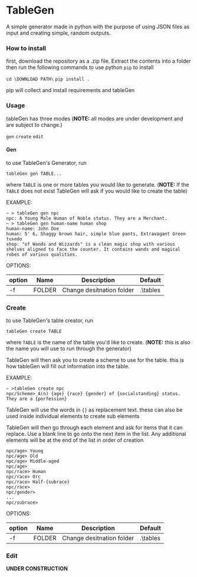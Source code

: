 # TableGen

A simple generator made in python with the purpose of using JSON files as input and creating simple, random outputs.

### How to install

first, download the repository as a .zip file. Extract the contents into a folder then run the following commands to use python `pip` to install

`cd \DOWNLOAD PATH\`
`pip install .`

pip will collect and install requirements and tableGen

### Usage

tableGen has three modes (**NOTE:** all modes are under development and are subject to change.)

`gen` `create` `edit`

#### Gen

to use TableGen's Generator, run

`tableGen gen TABLE...`

where `TABLE` is one or more tables you would like to generate. (**NOTE:** If the `TABLE` does not exist TableGen will ask if you would like to create the table)

EXAMPLE:
```
~ > tableGen gen npc
npc: A Young Male Human of Noble status. They are a Merchant. 
~ > tableGen gen human-name human shop
human-name: John Doe
human: 5' 6, Shaggy brown hair, simple blue pants, Extravagant Green tuxedo
shop: "of Wands and Wizzards" is a clean magic shop with various shelves aligned to face the counter. It contains wands and magical robes of various qualities.
```

OPTIONS:

| option | Name   | Description               | Default  |
| ------ | ------ | ------------------------- | -------- |
| -f     | FOLDER | Change desitnation folder | .\tables |

### Create

to use TableGen's table creator, run

`tableGen create TABLE`

where `TABLE` is the name of the table you'd like to create. (**NOTE:** this is also the name you will use to run through the generator)

TableGen will then ask you to create a scheme to use for the table. this is how tableGen will fill out information into the table.

EXAMPLE:

```
~ >tableGen create npc
npc/Scheme> A(n) {age} {race} {gender} of {socialstanding} status. They are a {porfession}
```

TableGen will use the words in `{}` as replacement text. these can also be used inside individual elements to create sub elements

TableGen will then go through each element and ask for items that it can replace.
Use a blank line to go onto the next item in the list. Any additional elements will be at the end of the list in order of creation

```
npc/age> Young
npc/age> Old
npc/age> Middle-aged
npc/age> 
npc/race> Human
npc/race> Orc
npc/race> Half-{subrace}
npc/race> 
npc/gender>
...
npc/subrace>
```

OPTIONS:

| option | Name   | Description               | Default  |
| ------ | ------ | ------------------------- | -------- |
| -f     | FOLDER | Change desitnation folder | .\tables |


### Edit

**UNDER CONSTRUCTION**